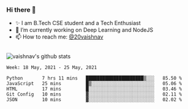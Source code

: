 ### Hi there 👋

<!--
**vaishnav-197/vaishnav-197** is a ✨ _special_ ✨ repository because its `README.md` (this file) appears on your GitHub profile.

Here are some ideas to get you started:
-->

- ✨ I am B.Tech CSE student and a Tech Enthusiast
- 🔭 I’m currently working on Deep Learning and NodeJS
- 📫 How to reach me: [@20vaishnav](https://twitter.com/20vaishnav)


<img src="https://github.com/vaishnav-197/vaishnav-197/blob/main/images/stat.svg" alt=""/>


![vaishnav's github stats](https://github-readme-stats.vercel.app/api?username=vaishnav-197&show_icons=true&theme=dark&count_private=true)



<!--START_SECTION:waka-->
```text
Week: 18 May, 2021 - 25 May, 2021

Python       7 hrs 11 mins   █████████████████████▒░░░   85.50 % 
JavaScript   25 mins         █▒░░░░░░░░░░░░░░░░░░░░░░░   05.06 % 
HTML         17 mins         █░░░░░░░░░░░░░░░░░░░░░░░░   03.46 % 
Git Config   10 mins         ▓░░░░░░░░░░░░░░░░░░░░░░░░   02.11 % 
JSON         10 mins         ▓░░░░░░░░░░░░░░░░░░░░░░░░   02.02 % 
```
<!--END_SECTION:waka-->

